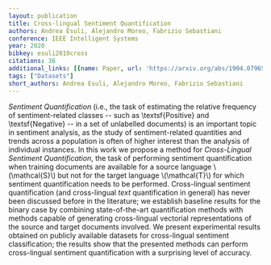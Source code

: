 ```yaml
---
layout: publication
title: Cross-lingual Sentiment Quantification
authors: Andrea Esuli, Alejandro Moreo, Fabrizio Sebastiani
conference: IEEE Intelligent Systems
year: 2020
bibkey: esuli2019cross
citations: 36
additional_links: [{name: Paper, url: 'https://arxiv.org/abs/1904.07965'}]
tags: ["Datasets"]
short_authors: Andrea Esuli, Alejandro Moreo, Fabrizio Sebastiani
---
```

*Sentiment Quantification* (i.e., the task of estimating the relative
frequency of sentiment-related classes -- such as \textsf\{Positive\} and
\textsf\{Negative\} -- in a set of unlabelled documents) is an important topic in
sentiment analysis, as the study of sentiment-related quantities and trends
across a population is often of higher interest than the analysis of individual
instances. In this work we propose a method for *Cross-Lingual Sentiment
Quantification*, the task of performing sentiment quantification when training
documents are available for a source language \\(\mathcal\{S\}\\) but not for the
target language \\(\mathcal\{T\}\\) for which sentiment quantification needs to be
performed. Cross-lingual sentiment quantification (and cross-lingual
*text* quantification in general) has never been discussed before in the
literature; we establish baseline results for the binary case by combining
state-of-the-art quantification methods with methods capable of generating
cross-lingual vectorial representations of the source and target documents
involved. We present experimental results obtained on publicly available
datasets for cross-lingual sentiment classification; the results show that the
presented methods can perform cross-lingual sentiment quantification with a
surprising level of accuracy.